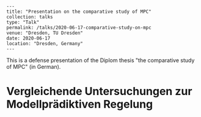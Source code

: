 ```
---
title: "Presentation on the comparative study of MPC"
collection: talks
type: "Talk"
permalink: /talks/2020-06-17-comparative-study-on-mpc
venue: "Dresden, TU Dresden"
date: 2020-06-17
location: "Dresden, Germany"
---

```

This is a defense presentation of the Diplom thesis "the comparative study of MPC" (in German).



# Vergleichende Untersuchungen zur Modellprädiktiven Regelung

